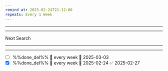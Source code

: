 ```yaml
---
remind at: 2025-02-24T21:12:00
repeats: Every 1 Week
---
```

---


---
Next Search

---
---
- [ ] %%done_del%% 🔁 every week 📅 2025-03-03
- [x] %%done_del%% 🔁 every week 📅 2025-02-24 ✅ 2025-02-27